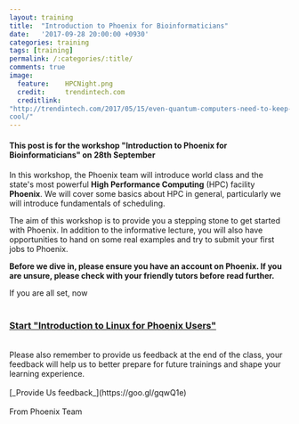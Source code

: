 ```yaml
---
layout:	training 
title: 	"Introduction to Phoenix for Bioinformaticians"
date:   '2017-09-28 20:00:00 +0930'
categories: training
tags: [training]
permalink: /:categories/:title/
comments: true
image: 
  feature:    HPCNight.png
  credit:     trendintech.com
  creditlink:
"http://trendintech.com/2017/05/15/even-quantum-computers-need-to-keep-their-cool-but-how-to-make-
cool/"
---
```


#### This post is for the workshop "Introduction to Phoenix for Bioinformaticians" on 28th September
#### 
In this workshop, the Phoenix team will introduce world class and the state's most powerful __High
Performance Computing__ (HPC) facility __Phoenix__. We will cover some basics about HPC
in general, particularly we will introduce fundamentals of scheduling. 

The aim of this workshop is to provide you a stepping stone to get started with Phoenix. In addition
to the informative lecture, you will also have opportunities to hand on some real examples and try
to submit your first jobs to Phoenix. 

__Before we dive in, please ensure you have an account on Phoenix. If you are unsure, please check
with your friendly tutors before read further.__

If you are all set, now 
<br><br>
### [**Start "Introduction to Linux for Phoenix Users"**](https://phoenixhpc.github.io/Intro-Bash/)
<br>
Please also remember to provide us feedback at the end of the class, your feedback will help us to
better prepare for future trainings and shape your learning experience. 
<br><br>
[_Provide Us feedback_](https://goo.gl/gqwQ1e)
<br><br> 
From Phoenix Team

